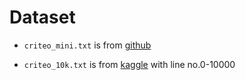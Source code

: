 # Dataset

- `criteo_mini.txt` is from [github](https://github.com/shenweichen/DeepCTR-Torch)

- `criteo_10k.txt` is from [kaggle](https://www.kaggle.com/larrylinyz/criteo-datasets-2m) with line no.0-10000
